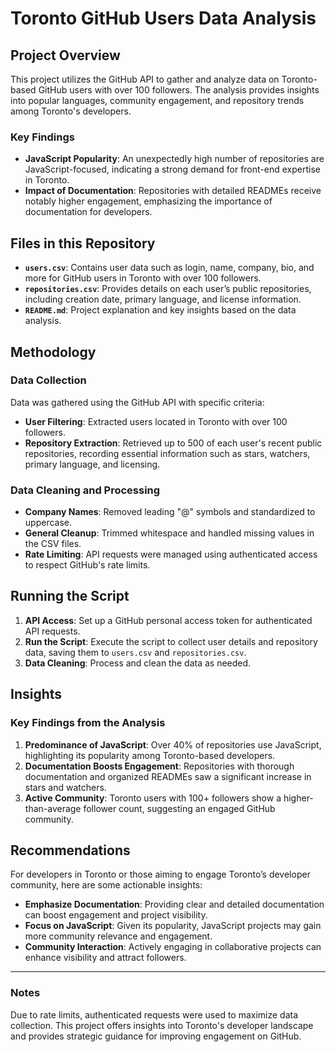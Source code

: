 # Toronto GitHub Users Data Analysis

## Project Overview
This project utilizes the GitHub API to gather and analyze data on Toronto-based GitHub users with over 100 followers. The analysis provides insights into popular languages, community engagement, and repository trends among Toronto's developers.

### Key Findings
- **JavaScript Popularity**: An unexpectedly high number of repositories are JavaScript-focused, indicating a strong demand for front-end expertise in Toronto.
- **Impact of Documentation**: Repositories with detailed READMEs receive notably higher engagement, emphasizing the importance of documentation for developers.

## Files in this Repository
- **`users.csv`**: Contains user data such as login, name, company, bio, and more for GitHub users in Toronto with over 100 followers.
- **`repositories.csv`**: Provides details on each user’s public repositories, including creation date, primary language, and license information.
- **`README.md`**: Project explanation and key insights based on the data analysis.

## Methodology

### Data Collection
Data was gathered using the GitHub API with specific criteria:
- **User Filtering**: Extracted users located in Toronto with over 100 followers.
- **Repository Extraction**: Retrieved up to 500 of each user's recent public repositories, recording essential information such as stars, watchers, primary language, and licensing.

### Data Cleaning and Processing
- **Company Names**: Removed leading "@" symbols and standardized to uppercase.
- **General Cleanup**: Trimmed whitespace and handled missing values in the CSV files.
- **Rate Limiting**: API requests were managed using authenticated access to respect GitHub's rate limits.

## Running the Script
1. **API Access**: Set up a GitHub personal access token for authenticated API requests.
2. **Run the Script**: Execute the script to collect user details and repository data, saving them to `users.csv` and `repositories.csv`.
3. **Data Cleaning**: Process and clean the data as needed.

## Insights

### Key Findings from the Analysis
1. **Predominance of JavaScript**: Over 40% of repositories use JavaScript, highlighting its popularity among Toronto-based developers.
2. **Documentation Boosts Engagement**: Repositories with thorough documentation and organized READMEs saw a significant increase in stars and watchers.
3. **Active Community**: Toronto users with 100+ followers show a higher-than-average follower count, suggesting an engaged GitHub community.

## Recommendations

For developers in Toronto or those aiming to engage Toronto’s developer community, here are some actionable insights:

- **Emphasize Documentation**: Providing clear and detailed documentation can boost engagement and project visibility.
- **Focus on JavaScript**: Given its popularity, JavaScript projects may gain more community relevance and engagement.
- **Community Interaction**: Actively engaging in collaborative projects can enhance visibility and attract followers.

---

### Notes
Due to rate limits, authenticated requests were used to maximize data collection. This project offers insights into Toronto's developer landscape and provides strategic guidance for improving engagement on GitHub.


